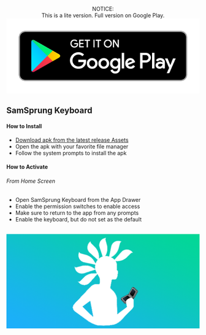 <p align="center">
NOTICE:
<br />
This is a lite version. Full version on Google Play.
<br />
  <a href="https://play.google.com/store/apps/details?id=com.eightbit.samsprung.ime"><img src="https://github.com/SamSprung/SamSprung-Keyboard/blob/main/assets/google-play-badge.png" /></a>
</p>

## SamSprung Keyboard

#### How to Install

- [Download apk from the latest release Assets](https://github.com/SamSprung/SamSprung-Keyboard/releases)
- Open the apk with your favorite file manager
- Follow the system prompts to install the apk

#### How to Activate

###### From Home Screen
- Open SamSprung Keyboard from the App Drawer
- Enable the permission switches to enable access
- Make sure to return to the app from any prompts
- Enable the keyboard, but do not set as the default

##
![SamSprung Logo](assets/feature_graphic.png)
